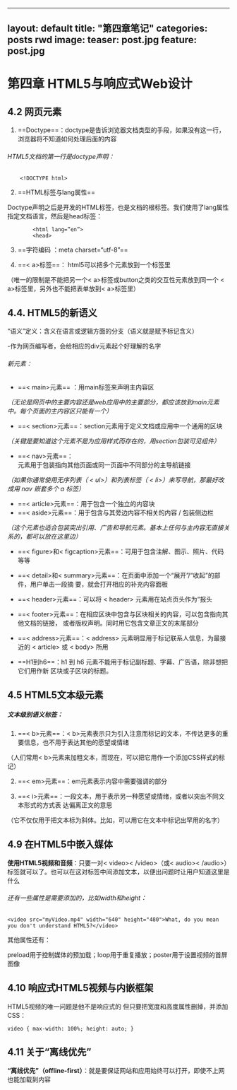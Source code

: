 
---
layout: default
title:  "第四章笔记"
categories: posts rwd
image:
	teaser: post.jpg
	feature: post.jpg
---

<div class="col-md-9" markdown="1" >

# 第四章	HTML5与响应式Web设计

## 4.2	网页元素
1. ==Doctype==：doctype是告诉浏览器文档类型的手段，如果没有这一行，浏览器将不知道如何处理后面的内容
######  HTML5文档的第一行是doctype声明：

```
	<!DOCTYPE html>
```

2. 	==HTML标签与lang属性==

Doctype声明之后是开发的HTML标签，也是文档的根标签。我们使用了lang属性指定文档语言，然后是head标签：

```
		<html lang=”en”>
		<head>

```


3. 	==字符编码 ：meta charset=“utf-8”==


4. 	 ==< a>标签==： html5可以把多个元素放到一个<a>标签里

（唯一的限制是不能把另一个< a>标签或button之类的交互性元素放到同一个 < a>标签里，另外也不能把表单放到< a>标签里）

## 4.4.	HTML5的新语义

“语义”定义：含义在语言或逻辑方面的分支（语义就是赋予标记含义）

-作为网页编写者，会给相应的div元素起个好理解的名字

###### 新元素：
-	==< main>元素== ：用main标签来声明主内容区

*（无论是网页中的主要内容还是web应用中的主要部分，都应该放到main元素中。每个页面的主内容区只能有一个）*

-	==< section>元素==：section元素用于定义文档或应用中一个通用的区块

*（关键是要知道这个元素不是为应用样式而存在的，用section包装可见组件）*

-	==< nav>元素==：<nav>元素用于包装指向其他页面或同一页面中不同部分的主导航链接

*（如果你通常使用无序列表（ < ul>）和列表标签（ < li>）来写导航，那最好改成用 nav 嵌套多个 a 标签）*
- 	==< article>元素==：用于包含一个独立的内容块
- 	==< aside>元素==：用于包含与其旁边内容不相关的内容 / 包装侧边栏

*（这个元素也适合包装突出引用、广告和导航元素。基本上任何与主内容无直接关系的，都可以放在这里边）*

- 	==< figure>和< figcaption>元素==：可用于包含注解、图示、照片、代码等等
- 	==< detail>和< summary>元素==：在页面中添加一个“展开”/“收起”的部件，用户单击一段摘              要，就会打开相应的补充内容面板

- 	==< header>元素==：可以将 < header> 元素用在站点页头作为“报头
- 	==< footer>元素==：在相应区块中包含与区块相关的内容，可以包含指向其他文档的链接，
或者版权声明。同时用它包含文章正文的末尾部分

- 	==< address>元素==：< address> 元素明显用于标记联系人信息，为最接近的  < article> 或  < body> 所用

- 	==H1到h6==：h1 到 h6 元素不能用于标记副标题、字幕、广告语，除非想把它们用作新
区块或子区块的标题。

## 4.5 HTML5文本级元素
##### 文本级别语义标签：
1.  ==< b>元素==：< b>元素表示只为引入注意而标记的文本，不传达更多的重要信息，也不用于表达其他的愿望或情绪

（人们常用< b>元素来加粗文本，而现在，可以把它用作一个添加CSS样式的标记）

2.   ==< em>元素==：em元素表示内容中需要强调的部分


3.  ==< i>元素==：一段文本，用于表示另一种愿望或情绪，或者以突出不同文本形式的方式表 
达偏离正文的意思

（它不仅仅用于把文本标为斜体。比如，可以用它在文本中标记出罕用的名字）

## 4.9 在HTML5中嵌入媒体
**使用HTML5视频和音频**：只要一对< video>< /video>（或<  audio>< /audio>）标签就可以了。也可以在这对标签中间添加文本，以便出问题时让用户知道这里是什么

###### 还有一些属性是需要添加的，比如width和height：

```
<video src="myVideo.mp4" width="640" height="480">What, do you mean
you don't understand HTML5?</video>

```

其他属性还有：

preload用于控制媒体的预加载；loop用于重复播放；poster用于设置视频的首屏图像

## 4.10 响应式HTML5视频与内嵌框架

HTML5视频的唯一问题是他不是响应式的
但只要把宽度和高度属性删掉，并添加CSS：

```
video { max-width: 100%; height: auto; }
```
## 4.11 关于“离线优先”

**“离线优先”（offline-first）**：就是要保证网站和应用始终可以打开，即使不上网也能加载到内容

</div>
